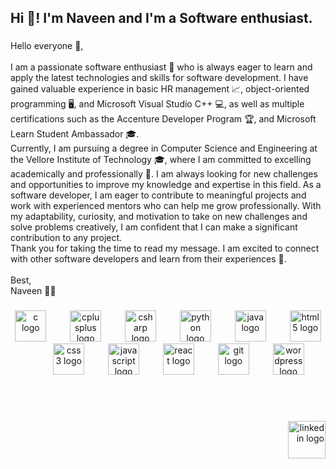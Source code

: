 <h2 align="left">Hi 👋! I'm Naveen and I'm a Software enthusiast.</h2>

###

<p align="left">Hello everyone 👋,<br><br>I am a passionate software enthusiast 🤖 who is always eager to learn and apply the latest technologies and skills for software development. I have gained valuable experience in basic HR management 📈, object-oriented programming 🖥️, and Microsoft Visual Studio C++ 💻, as well as multiple certifications such as the Accenture Developer Program 🏆, and Microsoft Learn Student Ambassador 🎓.<br>Currently, I am pursuing a degree in Computer Science and Engineering at the Vellore Institute of Technology 🎓, where I am committed to excelling academically and professionally 🚀. I am always looking for new challenges and opportunities to improve my knowledge and expertise in this field. As a software developer, I am eager to contribute to meaningful projects and work with experienced mentors who can help me grow professionally. With my adaptability, curiosity, and motivation to take on new challenges and solve problems creatively, I am confident that I can make a significant contribution to any project.<br>Thank you for taking the time to read my message. I am excited to connect with other software developers and learn from their experiences 🤝.<br><br>Best,<br>Naveen 👨‍💻</p>

###

<div align="center">
<img src="https://cdn.jsdelivr.net/gh/devicons/devicon/icons/c/c-original.svg" height="50" alt="c logo" />
<img width="30" />
<img src="https://cdn.jsdelivr.net/gh/devicons/devicon/icons/cplusplus/cplusplus-original.svg" height="50" alt="cplusplus logo" />
<img width="30" />
<img src="https://cdn.jsdelivr.net/gh/devicons/devicon/icons/csharp/csharp-original.svg" height="50" alt="csharp logo" />
<img width="30" />
<img src="https://cdn.jsdelivr.net/gh/devicons/devicon/icons/python/python-original.svg" height="50" alt="python logo" />
<img width="30" />
<img src="https://cdn.jsdelivr.net/gh/devicons/devicon/icons/java/java-original.svg" height="50" alt="java logo" />
<img width="30" />
<img src="https://cdn.jsdelivr.net/gh/devicons/devicon/icons/html5/html5-original.svg" height="50" alt="html5 logo" />
<img width="30" />
<img src="https://cdn.jsdelivr.net/gh/devicons/devicon/icons/css3/css3-original.svg" height="50" alt="css3 logo" />
<img width="30" />
<img src="https://cdn.jsdelivr.net/gh/devicons/devicon/icons/javascript/javascript-original.svg" height="50" alt="javascript logo" />
<img width="30" />
<img src="https://cdn.jsdelivr.net/gh/devicons/devicon/icons/react/react-original.svg" height="50" alt="react logo" />
<img width="30" />
<img src="https://cdn.jsdelivr.net/gh/devicons/devicon/icons/git/git-original.svg" height="50" alt="git logo" />
<img width="30" />
<img src="https://cdn.jsdelivr.net/gh/devicons/devicon/icons/wordpress/wordpress-original.svg" height="50" alt="wordpress logo" />
</div>

###
<br><br>
<div align="right">
  <a href="https://www.linkedin.com/in/naveen-kumar-35393a246/" target="_blank">
    <img src="https://img.shields.io/static/v1?message=LinkedIn&logo=linkedin&label=&color=0077B5&logoColor=white&labelColor=&style=for-the-badge" height="60" alt="linkedin logo"  />
  </a>
</div>

###
